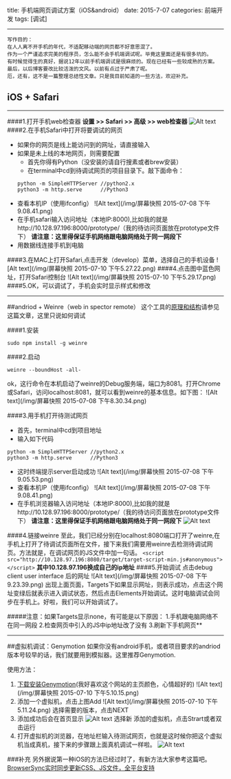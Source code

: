 title: 手机端网页调试方案（iOS&android）
date: 2015-7-07
categories: 前端开发
tags: [调试]

---
```
写作目的：
在人人离不开手机的年代，不适配移动端的网页都不好意思混了。
作为一个严谨追求完美的程序员，怎么能不会手机端调试呢。毕竟这里面还是有很多坑的。
有时候觉得生的真好，据说12年以前手机端调试是很麻烦的。现在已经有一些较成熟的方案。
最后，以后博客要改比较活泼的文风。以前有点过于严肃了呢。
厄，还有，这不是一篇整理总结性文章。只是我目前知道的一些方法，欢迎补充。
```
<!-- more -->
## iOS + Safari
---
####1.打开手机web检查器
**设置 >> Safari >> 高级 >> web检查器**
![Alt text](/img/2.pic.jpg)
####2.在手机Safari中打开将要调试的网页
- 如果你的网页是线上能访问到的网址，请直接输入
- 如果是未上线的本地网页，则需要配置
	- 首先你得有Python（没安装的请自行搜素或者brew安装）
	- 在terminal中cd到待调试网页的项目目录下。敲下面命令：
	```
	python -m SimpleHTTPServer //python2.x
	python3 -m http.serve      //Python3
	```
- 查看本机IP（使用ifconfig）
	![Alt text](/img/屏幕快照 2015-07-08 下午9.08.41.png)
- 在手机safari输入访问地址（本地IP:8000),比如我的就是http://10.128.97.196:8000/prototype/（我的待访问页面放在prototype文件下）
**请注意：这里得保证手机网络跟电脑网络处于同一网段下**
- 用数据线连接手机到电脑

####3.在MAC上打开Safari,点击开发（develop）菜单，选择自己的手机设备
![Alt text](/img/屏幕快照 2015-07-10 下午5.27.22.png)
####4.点击图中蓝色网址，打开Safari控制台
![Alt text](/img/屏幕快照 2015-07-10 下午5.29.17.png)
####5.OK，可以调试了，手机会实时显示样式和修改

---
##andriod + Weinre（web in spector remote）
这个工具的[原理和结构](http://blog.csdn.net/dojotoolkit/article/details/6280924)请参见这篇文章，这里只说如何调试

####1.安装

 ```
 sudo npm install -g weinre
 ```
####2.启动

 ```
weinre --boundHost -all-
```
ok，这行命令在本机启动了weinre的Debug服务端，端口为8081。打开Chrome或Safari，访问localhost:8081，就可以看到weinre的基本信息。如下图：
![Alt text](/img/屏幕快照 2015-07-08 下午8.30.34.png)

####3.用手机打开待测试网页
- 首先，terminal中cd到项目地址
- 输入如下代码
```
python -m SimpleHTTPServer //python2.x
python3 -m http.serve      //Python3
```
- 这时终端提示server启动成功
    ![Alt text](/img/屏幕快照 2015-07-08 下午9.05.53.png)
- 查看本机IP（使用ifconfig）
	![Alt text](/img/屏幕快照 2015-07-08 下午9.08.41.png)
- 在手机浏览器输入访问地址（本地IP:8000),比如我的就是http://10.128.97.196:8000/prototype/（我的待访问页面放在prototype文件下）
**请注意：这里得保证手机网络跟电脑网络处于同一网段下**
	![Alt text](/img/7E536C863E4A813DF4944DA343ED92E1.jpg)


####4.链接weinre
至此，我们已经分别在localhost:8080端口打开了weinre,在手机上打开了待调试页面所在文件，接下来我们需要用weinre去检测待调试网页。方法就是，在调试网页的JS文件中加一句话。
	```
		<script src="http://10.128.97.196:8080/target/target-script-min.js#anonymous"></script>
	```
**其中10.128.97.196换成自己的ip地址**
####5.开始调试
点击debug client user interface 后的网址
![Alt text](/img/屏幕快照 2015-07-08 下午9.23.39.png)
出现上面页面，Targets下如果显示网址，则表示成功，点击这个网址变绿后就表示进入调试状态，然后点击Elements开始调试。这时电脑调试会同步在手机上。好啦，我们可以开始调试了。

#####注意：如果Targets显示none，有可能是以下原因：
1.手机跟电脑网络不在同一网段
2.检查网页中引入的JS中ip地址改了没有
3.刷新下手机网页**

---
##虚拟机调试：Genymotion
如果你没有android手机，或者项目要求的andriod版本号较早的话，我们就要用到模拟器。这里推荐Genymotion.

使用方法：
1. [下载安装Genymotion](https://www.genymotion.com/#!/download)(我好喜欢这个网站的主页颜色，心情超好的)
![Alt text](/img/屏幕快照 2015-07-10 下午5.10.15.png)
2. 添加一个虚拟机，点击上图Add
![Alt text](/img/屏幕快照 2015-07-10 下午5.11.24.png)
选择需要的版本，点击NEXT
3. 添加成功后会在首页显示
![Alt text](/img/4AADC3E7-C5E2-4146-A007-2433F3B017CF.png)
选择新 添加的虚拟机，点击Strart或者双击运行
4. 打开虚拟机的浏览器，在地址栏输入待测试网页，也就是这时候你把这个虚拟机当成真机，接下来的步骤跟上面真机调试一样啦。
![Alt text](/img/5BF4B498-9847-47EB-B5C0-CF0F6D0D228A.png)

###补充
另外据说第一种iOS的方法已经过时了，有新方法大家参考这篇吧。
[BrowserSync实时同步更新CSS、JS文件，全平台支持](http://www.codingserf.com/index.php/2015/03/browsersync/)
